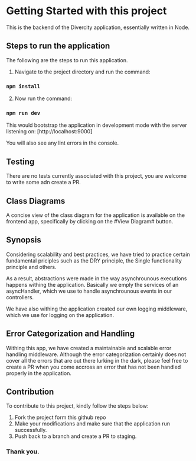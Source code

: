 # Getting Started with this project

This is the backend of the Divercity application, essentially written in Node.

## Steps to run the application

The following are the steps to run this application.

1. Navigate to the project directory and run the command:
### `npm install`

2. Now run the command:
### `npm run dev`

This would bootstrap the application in development mode with the server listening on: [http://localhost:9000]

You will also see any lint errors in the console.


## Testing
There are no tests currently associated with this project, you are welcome to write some adn create a PR.

## Class Diagrams
A concise view of the class diagram for the application is available on the frontend app, specifically by clicking on the #View Diagram# button.


## Synopsis
Considering scalability and best practices, we have tried to practice certain fundamental priciples such as the DRY principle, the Single functionality principle and others.

As a result, abstractions were made in the way asynchrounous executions happens withing the application. Basically we emply the services of an asyncHandler, which we use to handle asynchrounous events in our controllers.

We have also withing the application created our own logging middleware, which we use for logging on the application.

## Error Categorization and Handling
Withing this app, we have created a maintainable and scalable error handling middleware. Although the error categorization certainly does not cover all the errors that are out there lurking in the dark, please feel free to create a PR when you come accross an error that has not been handled properly in the application.


## Contribution
To contribute to this project, kindly follow the steps below:

1. Fork the project form this github repo
2. Make your modifications and make sure that the application run successfully.
3. Push back to a branch and create a PR to staging.

### Thank you.
